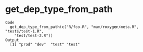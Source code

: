 # get_dep_type_from_path

    Code
      get_dep_type_from_path(c("R/foo.R", "man/roxygen/meta.R", "tests/test-1.R",
        "test/test-2.R"))
    Output
      [1] "prod" "dev"  "test" "test"

